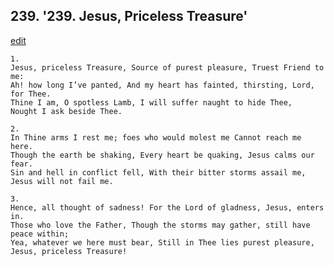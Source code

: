 
## 239.  '239. Jesus, Priceless Treasure'
[edit](https://docs.google.com/document/d/1jPB8lg%2DYiKiLawV_7RcU2EE5cYtgj%2DW7/edit?mode=html)






    1.
    Jesus, priceless Treasure, Source of purest pleasure, Truest Friend to me:
    Ah! how long I’ve panted, And my heart has fainted, thirsting, Lord, for Thee.
    Thine I am, O spotless Lamb, I will suffer naught to hide Thee,
    Nought I ask beside Thee.

    2.
    In Thine arms I rest me; foes who would molest me Cannot reach me here.
    Though the earth be shaking, Every heart be quaking, Jesus calms our fear.
    Sin and hell in conflict fell, With their bitter storms assail me,
    Jesus will not fail me.

    3.
    Hence, all thought of sadness! For the Lord of gladness, Jesus, enters in.
    Those who love the Father, Though the storms may gather, still have peace within;
    Yea, whatever we here must bear, Still in Thee lies purest pleasure,
    Jesus, priceless Treasure!
